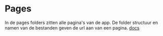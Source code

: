 # Pages

In de pages folders zitten alle pagina's van de app.
De folder structuur en namen van de bestanden geven
de url aan van een pagina.
[docs](https://v3.nuxtjs.org/guide/directory-structure/pages)
